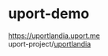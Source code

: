 # uport-demo

https://uportlandia.uport.me  
uport-project/[uportlandia](https://github.com/uport-project/uportlandia)